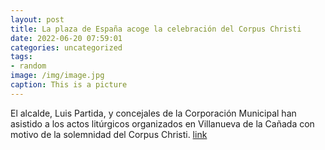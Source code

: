 ```yaml
---
layout: post
title: La plaza de España acoge la celebración del Corpus Christi
date: 2022-06-20 07:59:01
categories: uncategorized
tags:
- random
image: /img/image.jpg
caption: This is a picture
---
```

El alcalde, Luis Partida, y concejales de la Corporación Municipal han asistido a los actos litúrgicos organizados en Villanueva de la Cañada con motivo de la solemnidad del Corpus Christi.  [link](https://www.ayto-villacanada.es/noticias/la-plaza-de-espana-acoge-la-celebracion-del-corpus-christi/)
